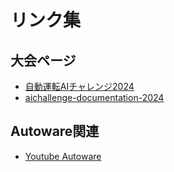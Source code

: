 # リンク集

## 大会ページ
- [自動運転AIチャレンジ2024](https://www.jsae.or.jp/jaaic/2024ver/summary/)
- [aichallenge-documentation-2024](https://automotiveaichallenge.github.io/aichallenge-documentation-2024/course/)

## Autoware関連
- [Youtube Autoware](https://www.youtube.com/watch?v=aNY8f4LKZZE)



